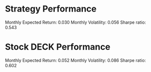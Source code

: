 # Strategy Performance
Monthly Expected Return: 0.030
Monthly Volatility: 0.056
Sharpe ratio: 0.543
# Stock DECK Performance
Monthly Expected Return: 0.052
Monthly Volatility: 0.086
Sharpe ratio: 0.602
